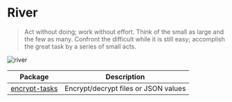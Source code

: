 # River

> Act without doing; work without effort.
> Think of the small as large and the few as many.
> Confront the difficult while it is still easy;
> accomplish the great task by a series of small acts.

![river](https://fsmedia.imgix.net/assets/river.gif)

| Package                                 | Description                          |
| --------------------------------------- | ------------------------------------ |
| [encrypt-tasks](packages/encrypt-tasks) | Encrypt/decrypt files or JSON values |
